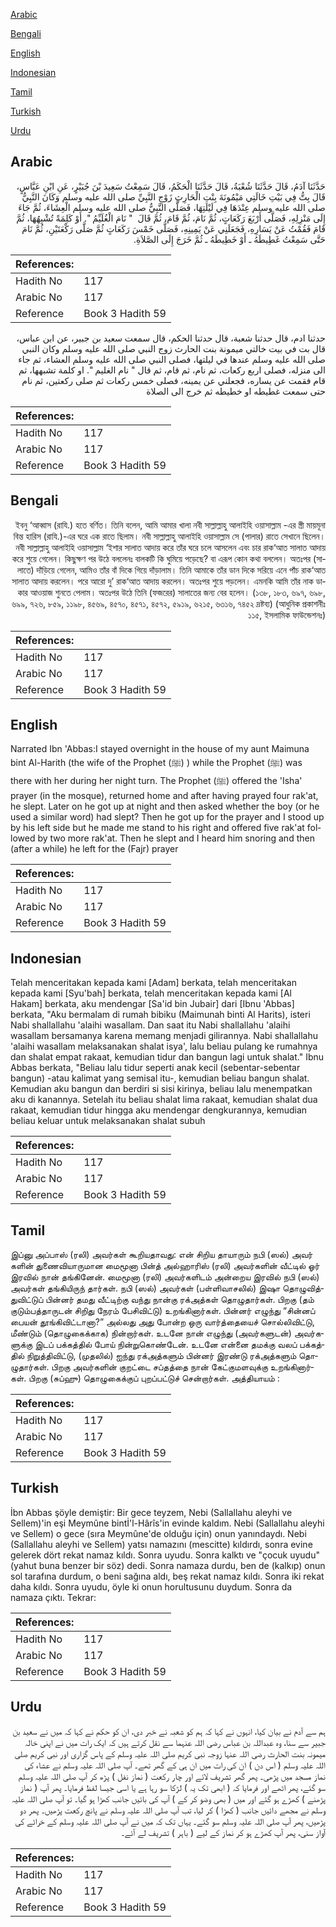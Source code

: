 [Arabic](#arabic)

[Bengali](#bengali)

[English](#english)

[Indonesian](#indonesian)

[Tamil](#tamil)

[Turkish](#turkish)

[Urdu](#urdu)

## Arabic


<div dir="rtl" lang="ar" style={{fontSize:'larger',backgroundColor:'#f8f9fa',padding:20}}>
حَدَّثَنَا آدَمُ، قَالَ حَدَّثَنَا شُعْبَةُ، قَالَ حَدَّثَنَا الْحَكَمُ، قَالَ سَمِعْتُ سَعِيدَ بْنَ جُبَيْرٍ، عَنِ ابْنِ عَبَّاسٍ، قَالَ بِتُّ فِي بَيْتِ خَالَتِي مَيْمُونَةَ بِنْتِ الْحَارِثِ زَوْجِ النَّبِيِّ صلى الله عليه وسلم وَكَانَ النَّبِيُّ صلى الله عليه وسلم عِنْدَهَا فِي لَيْلَتِهَا، فَصَلَّى النَّبِيُّ صلى الله عليه وسلم الْعِشَاءَ، ثُمَّ جَاءَ إِلَى مَنْزِلِهِ، فَصَلَّى أَرْبَعَ رَكَعَاتٍ، ثُمَّ نَامَ، ثُمَّ قَامَ، ثُمَّ قَالَ ‏ "‏ نَامَ الْغُلَيِّمُ ‏"‏‏.‏ أَوْ كَلِمَةً تُشْبِهُهَا، ثُمَّ قَامَ فَقُمْتُ عَنْ يَسَارِهِ، فَجَعَلَنِي عَنْ يَمِينِهِ، فَصَلَّى خَمْسَ رَكَعَاتٍ ثُمَّ صَلَّى رَكْعَتَيْنِ، ثُمَّ نَامَ حَتَّى سَمِعْتُ غَطِيطَهُ ـ أَوْ خَطِيطَهُ ـ ثُمَّ خَرَجَ إِلَى الصَّلاَةِ‏.‏
</div>
<div style={{backgroundColor:'#f8f9fa',padding:20, marginBottom: 10}}><table> <thead> <tr> <th>References:</th> <th></th> </tr> </thead> <tbody><tr><td>Hadith No</td><td>117</td></tr><tr><td>Arabic No</td><td>117</td></tr><tr><td>Reference</td><td>Book 3 Hadith 59</td></tr></tbody></table></div>


<div dir="rtl" lang="ar" style={{fontSize:'larger',backgroundColor:'#f8f9fa',padding:20}}>
حدثنا ادم، قال حدثنا شعبة، قال حدثنا الحكم، قال سمعت سعيد بن جبير، عن ابن عباس، قال بت في بيت خالتي ميمونة بنت الحارث زوج النبي صلى الله عليه وسلم وكان النبي صلى الله عليه وسلم عندها في ليلتها، فصلى النبي صلى الله عليه وسلم العشاء، ثم جاء الى منزله، فصلى اربع ركعات، ثم نام، ثم قام، ثم قال " نام الغليم ". او كلمة تشبهها، ثم قام فقمت عن يساره، فجعلني عن يمينه، فصلى خمس ركعات ثم صلى ركعتين، ثم نام حتى سمعت غطيطه او خطيطه ثم خرج الى الصلاة
</div>
<div style={{backgroundColor:'#f8f9fa',padding:20, marginBottom: 10}}><table> <thead> <tr> <th>References:</th> <th></th> </tr> </thead> <tbody><tr><td>Hadith No</td><td>117</td></tr><tr><td>Arabic No</td><td>117</td></tr><tr><td>Reference</td><td>Book 3 Hadith 59</td></tr></tbody></table></div>

## Bengali


<div dir="rtl" lang="bn" style={{fontSize:'larger',backgroundColor:'#f8f9fa',padding:20}}>
ইবনু ‘আব্বাস (রাযি.) হতে বর্ণিত। তিনি বলেন, আমি আমার খালা নবী সাল্লাল্লাহু আলাইহি ওয়াসাল্লাম -এর স্ত্রী মায়মূনা বিন্ত হারিস (রাযি.)-এর ঘরে এক রাতে ছিলাম। নবী সাল্লাল্লাহু আলাইহি ওয়াসাল্লাম সে (পালার) রাতে সেখানে ছিলেন। নবী সাল্লাল্লাহু আলাইহি ওয়াসাল্লাম ‘ইশার সালাত আদায় করে তাঁর ঘরে চলে আসলেন এবং চার রাক‘আত সালাত আদায় করে শুয়ে গেলেন। কিছুক্ষণ পর উঠে বললেনঃ বালকটি কি ঘুমিয়ে পড়েছে? বা এরূপ কোন কথা বললেন। অতঃপর (সালাতে) দাঁড়িয়ে গেলেন, আমিও তাঁর বাঁ দিকে গিয়ে দাঁড়ালাম। তিনি আমাকে তাঁর ডান দিকে সরিয়ে এনে পাঁচ রাক‘আত সালাত আদায় করলেন। পরে আরো দু’ রাক‘আত আদায় করলেন। অতঃপর শুয়ে পড়লেন। এমনকি আমি তাঁর নাক ডাকার আওয়াজ শুনতে পেলাম। অতঃপর উঠে তিনি (ফজরের) সালাতের জন্য বের হলেন। (১৩৮, ১৮৩, ৬৯৭, ৬৯৮, ৬৯৯, ৭২৬, ৮৫৯, ১১৯৮, ৪৫৬৯, ৪৫৭০, ৪৫৭১, ৪৫৭২, ৫৯১৯, ৬২১৫, ৬৩১৬, ৭৪৫২ দ্রষ্টব্য) (আধুনিক প্রকাশনীঃ ১১৫, ইসলামিক ফাউন্ডেশনঃ)
</div>
<div style={{backgroundColor:'#f8f9fa',padding:20, marginBottom: 10}}><table> <thead> <tr> <th>References:</th> <th></th> </tr> </thead> <tbody><tr><td>Hadith No</td><td>117</td></tr><tr><td>Arabic No</td><td>117</td></tr><tr><td>Reference</td><td>Book 3 Hadith 59</td></tr></tbody></table></div>

## English


<div dir="ltr" lang="en" style={{fontSize:'larger',backgroundColor:'#f8f9fa',padding:20}}>
Narrated Ibn 'Abbas:I stayed overnight in the house of my aunt Maimuna bint Al-Harith (the wife of the Prophet (ﷺ) ) while the Prophet (ﷺ) was there with her during her night turn. The Prophet (ﷺ) offered the 'Isha' prayer (in the mosque), returned home and after having prayed four rak'at, he slept. Later on he got up at night and then asked whether the boy (or he used a similar word) had slept? Then he got up for the prayer and I stood up by his left side but he made me stand to his right and offered five rak'at followed by two more rak'at. Then he slept and I heard him snoring and then (after a while) he left for the (Fajr) prayer
</div>
<div style={{backgroundColor:'#f8f9fa',padding:20, marginBottom: 10}}><table> <thead> <tr> <th>References:</th> <th></th> </tr> </thead> <tbody><tr><td>Hadith No</td><td>117</td></tr><tr><td>Arabic No</td><td>117</td></tr><tr><td>Reference</td><td>Book 3 Hadith 59</td></tr></tbody></table></div>

## Indonesian


<div dir="ltr" lang="id" style={{fontSize:'larger',backgroundColor:'#f8f9fa',padding:20}}>
Telah menceritakan kepada kami [Adam] berkata, telah menceritakan kepada kami [Syu'bah] berkata, telah menceritakan kepada kami [Al Hakam] berkata, aku mendengar [Sa'id bin Jubair] dari [Ibnu 'Abbas] berkata, "Aku bermalam di rumah bibiku (Maimunah binti Al Harits), isteri Nabi shallallahu 'alaihi wasallam. Dan saat itu Nabi shallallahu 'alaihi wasallam bersamanya karena memang menjadi gilirannya. Nabi shallallahu 'alaihi wasallam melaksanakan shalat isya', lalu beliau pulang ke rumahnya dan shalat empat rakaat, kemudian tidur dan bangun lagi untuk shalat." Ibnu Abbas berkata, "Beliau lalu tidur seperti anak kecil (sebentar-sebentar bangun) -atau kalimat yang semisal itu-, kemudian beliau bangun shalat. Kemudian aku bangun dan berdiri si sisi kirinya, beliau lalu menempatkan aku di kanannya. Setelah itu beliau shalat lima rakaat, kemudian shalat dua rakaat, kemudian tidur hingga aku mendengar dengkurannya, kemudian beliau keluar untuk melaksanakan shalat subuh
</div>
<div style={{backgroundColor:'#f8f9fa',padding:20, marginBottom: 10}}><table> <thead> <tr> <th>References:</th> <th></th> </tr> </thead> <tbody><tr><td>Hadith No</td><td>117</td></tr><tr><td>Arabic No</td><td>117</td></tr><tr><td>Reference</td><td>Book 3 Hadith 59</td></tr></tbody></table></div>

## Tamil


<div dir="ltr" lang="ta" style={{fontSize:'larger',backgroundColor:'#f8f9fa',padding:20}}>
இப்னு அப்பாஸ் (ரலி) அவர்கள் கூறியதாவது: என் சிறிய தாயாரும் நபி (ஸல்) அவர் களின் துணைவியாருமான மைமூனா பின்த் அல்ஹாரிஸ் (ரலி) அவர்களின் வீட்டில் ஓர் இரவில் நான் தங்கினேன். மைமூனா (ரலி) அவர்களிடம் அன்றைய இரவில் நபி (ஸல்) அவர்கள் தங்கியிருந் தார்கள். நபி (ஸல்) அவர்கள் (பள்ளிவாசலில்) இஷா தொழுவித்துவிட்டுப் பின்னர் தமது வீட்டிற்கு வந்து நான்கு ரக்அத்கள் தொழுதார்கள். பிறகு (தம் குடும்பத்தாருடன் சிறிது நேரம் பேசிவிட்டு) உறங்கினார்கள். பின்னர் எழுந்து “சின்னப் பையன் தூங்கிவிட்டானா?” அல்லது அது போன்ற ஒரு வார்த்தையைச் சொல்லிவிட்டு, மீண்டும் (தொழுகைக்காக) நின்றார்கள். உடனே நான் எழுந்து (அவர்களுடன்) அவர்களுக்கு இடப் பக்கத்தில் போய் நின்றுகொண்டேன். உடனே என்னை தமக்கு வலப் பக்கத்தில் நிறுத்திவிட்டு, (முதலில்) ஐந்து ரக்அத்களும் பின்னர் இரண்டு ரக்அத்களும் தொழுதார்கள். பிறகு அவர்களின் குறட்டை சப்தத்தை நான் கேட்குமளவுக்கு உறங்கினார்கள். பிறகு (சுப்ஹு) தொழுகைக்குப் புறப்பட்டுச் சென்றார்கள். அத்தியாயம் :
</div>
<div style={{backgroundColor:'#f8f9fa',padding:20, marginBottom: 10}}><table> <thead> <tr> <th>References:</th> <th></th> </tr> </thead> <tbody><tr><td>Hadith No</td><td>117</td></tr><tr><td>Arabic No</td><td>117</td></tr><tr><td>Reference</td><td>Book 3 Hadith 59</td></tr></tbody></table></div>

## Turkish


<div dir="ltr" lang="tr" style={{fontSize:'larger',backgroundColor:'#f8f9fa',padding:20}}>
İbn Abbas şöyle demiştir: Bir gece teyzem, Nebi (Sallallahu aleyhi ve Sellem)'in eşi Meymûne bintİ'l-Hârîs'in evinde kaldım. Nebi (Sallallahu aleyhi ve Sellem) o gece (sıra Meymûne'de olduğu için) onun yanındaydı. Nebi (Sallallahu aleyhi ve Sellem) yatsı namazını (mescitte) kıldırdı, sonra evine gelerek dört rekat namaz kıldı. Sonra uyudu. Sonra kalktı ve "çocuk uyudu" (yahut buna benzer bir söz) dedi. Sonra namaza durdu, ben de (kalkıp) onun sol tarafına durdum, o beni sağına aldı, beş rekat namaz kıldı. Sonra iki rekat daha kıldı. Sonra uyudu, öyle ki onun horultusunu duydum. Sonra da namaza çıktı. Tekrar:
</div>
<div style={{backgroundColor:'#f8f9fa',padding:20, marginBottom: 10}}><table> <thead> <tr> <th>References:</th> <th></th> </tr> </thead> <tbody><tr><td>Hadith No</td><td>117</td></tr><tr><td>Arabic No</td><td>117</td></tr><tr><td>Reference</td><td>Book 3 Hadith 59</td></tr></tbody></table></div>

## Urdu


<div dir="rtl" lang="ur" style={{fontSize:'larger',backgroundColor:'#f8f9fa',padding:20}}>
ہم سے آدم نے بیان کیا، انہوں نے کہا کہ ہم کو شعبہ نے خبر دی، ان کو حکم نے کہا کہ میں نے سعید بن جبیر سے سنا، وہ عبداللہ بن عباس رضی اللہ عنہما سے نقل کرتے ہیں کہ ایک رات میں نے اپنی خالہ میمونہ بنت الحارث رضی اللہ عنہا زوجہ نبی کریم صلی اللہ علیہ وسلم کے پاس گزاری اور نبی کریم صلی اللہ علیہ وسلم ( اس دن ) ان کی رات میں ان ہی کے گھر تھے۔ آپ صلی اللہ علیہ وسلم نے عشاء کی نماز مسجد میں پڑھی۔ پھر گھر تشریف لائے اور چار رکعت ( نماز نفل ) پڑھ کر آپ صلی اللہ علیہ وسلم سو گئے، پھر اٹھے اور فرمایا کہ ( ابھی تک یہ ) لڑکا سو رہا ہے یا اسی جیسا لفظ فرمایا۔ پھر آپ ( نماز پڑھنے ) کھڑے ہو گئے اور میں ( بھی وضو کر کے ) آپ کی بائیں جانب کھڑا ہو گیا۔ تو آپ صلی اللہ علیہ وسلم نے مجھے دائیں جانب ( کھڑا ) کر لیا، تب آپ صلی اللہ علیہ وسلم نے پانچ رکعت پڑھیں۔ پھر دو پڑھیں، پھر آپ صلی اللہ علیہ وسلم سو گئے۔ یہاں تک کہ میں نے آپ صلی اللہ علیہ وسلم کے خراٹے کی آواز سنی، پھر آپ کھڑے ہو کر نماز کے لیے ( باہر ) تشریف لے آئے۔
</div>
<div style={{backgroundColor:'#f8f9fa',padding:20, marginBottom: 10}}><table> <thead> <tr> <th>References:</th> <th></th> </tr> </thead> <tbody><tr><td>Hadith No</td><td>117</td></tr><tr><td>Arabic No</td><td>117</td></tr><tr><td>Reference</td><td>Book 3 Hadith 59</td></tr></tbody></table></div>